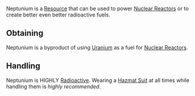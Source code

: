 Neptunium is a [Resource](https://github.com/Slimefun/Slimefun4/wiki/Resources) that can be used to power [Nuclear Reactors](https://github.com/Slimefun/Slimefun4/wiki/Electric-Machines#energy-generation) or to create better even better radioactive fuels.

## Obtaining
Neptunium is a byproduct of using [Uranium](https://github.com/Slimefun/Slimefun4/wiki/Uranium) as a fuel for [Nuclear Reactors](https://github.com/Slimefun/Slimefun4/wiki/Electric-Machines#energy-generation).

## Handling
Neptunium is HIGHLY [Radioactive](https://github.com/Slimefun/Slimefun4/wiki/Radiation). Wearing a [Hazmat Suit](https://github.com/Slimefun/Slimefun4/wiki/Armor#hazmat-suit) at all times while handling them is *highly recommended*. 
